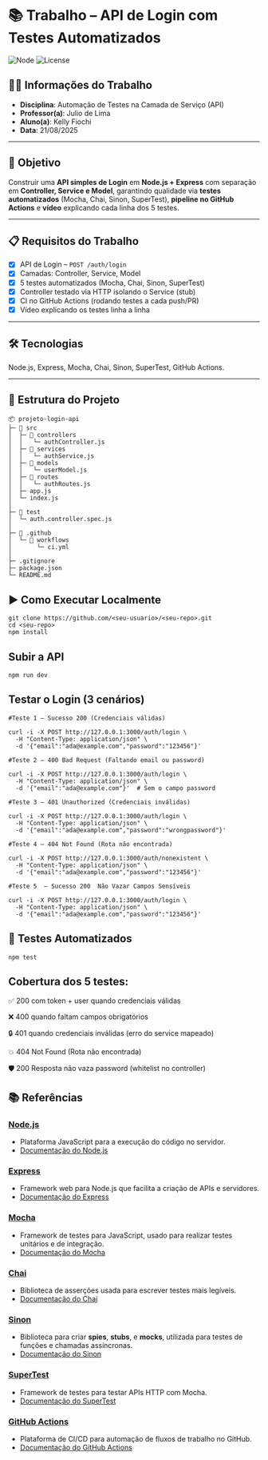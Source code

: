 # 📚 Trabalho – API de Login com Testes Automatizados

![Node](https://img.shields.io/badge/node-%3E%3D18%20%7C%2020%20%7C%2022-339933?logo=node.js)
![License](https://img.shields.io/badge/license-MIT-informational)

## 👩‍🏫 Informações do Trabalho

- **Disciplina**: Automação de Testes na Camada de Serviço (API)
- **Professor(a)**: Julio de Lima
- **Aluno(a)**: Kelly Fiochi
- **Data**: 21/08/2025

---

## 🎯 Objetivo

Construir uma **API simples de Login** em **Node.js + Express** com separação em **Controller, Service e Model**, garantindo qualidade via **testes automatizados** (Mocha, Chai, Sinon, SuperTest), **pipeline no GitHub Actions** e **vídeo** explicando cada linha dos 5 testes.

---

## 📋 Requisitos do Trabalho

- [x] API de Login – `POST /auth/login`
- [x] Camadas: Controller, Service, Model
- [x] 5 testes automatizados (Mocha, Chai, Sinon, SuperTest)
- [x] Controller testado via HTTP isolando o Service (stub)
- [x] CI no GitHub Actions (rodando testes a cada push/PR)
- [x] Vídeo explicando os testes linha a linha

---

## 🛠️ Tecnologias

Node.js, Express, Mocha, Chai, Sinon, SuperTest, GitHub Actions.

---

## 📂 Estrutura do Projeto

```text
📦 projeto-login-api
├─ 📂 src
│  ├─ 📂 controllers
│  │   └─ authController.js
│  ├─ 📂 services
│  │   └─ authService.js
│  ├─ 📂 models
│  │   └─ userModel.js
│  ├─ 📂 routes
│  │   └─ authRoutes.js
│  ├─ app.js
│  └─ index.js
│
├─ 📂 test
│  └─ auth.controller.spec.js
│
├─ 📂 .github
│  └─ 📂 workflows
│       └─ ci.yml
│
├─ .gitignore
├─ package.json
└─ README.md
```

## ▶️ Como Executar Localmente

```text
git clone https://github.com/<seu-usuario>/<seu-repo>.git
cd <seu-repo>
npm install
```

## Subir a API

```text
npm run dev
```

## Testar o Login (3 cenários)

```text
#Teste 1 — Sucesso 200 (Credenciais válidas)

curl -i -X POST http://127.0.0.1:3000/auth/login \
  -H "Content-Type: application/json" \
  -d '{"email":"ada@example.com","password":"123456"}'

#Teste 2 — 400 Bad Request (Faltando email ou password)

curl -i -X POST http://127.0.0.1:3000/auth/login \
  -H "Content-Type: application/json" \
  -d '{"email":"ada@example.com"}'  # Sem o campo password

#Teste 3 — 401 Unauthorized (Credenciais inválidas)

curl -i -X POST http://127.0.0.1:3000/auth/login \
  -H "Content-Type: application/json" \
  -d '{"email":"ada@example.com","password":"wrongpassword"}'

#Teste 4 — 404 Not Found (Rota não encontrada)

curl -i -X POST http://127.0.0.1:3000/auth/nonexistent \
  -H "Content-Type: application/json" \
  -d '{"email":"ada@example.com","password":"123456"}'

#Teste 5  — Sucesso 200  Não Vazar Campos Sensíveis

curl -i -X POST http://127.0.0.1:3000/auth/login \
  -H "Content-Type: application/json" \
  -d '{"email":"ada@example.com","password":"123456"}'
```

## 🧪 Testes Automatizados

```text
npm test
```

## Cobertura dos 5 testes:

✅ 200 com token + user quando credenciais válidas

❌ 400 quando faltam campos obrigatórios

🔒 401 quando credenciais inválidas (erro do service mapeado)

💥 404 Not Found (Rota não encontrada)

🛡️ 200 Resposta não vaza password (whitelist no controller)

## 📚 Referências

### [Node.js](https://nodejs.org/)
- Plataforma JavaScript para a execução do código no servidor.
- [Documentação do Node.js](https://nodejs.org/en/docs/)

### [Express](https://expressjs.com/)
- Framework web para Node.js que facilita a criação de APIs e servidores.
- [Documentação do Express](https://expressjs.com/en/4x/api.html)

### [Mocha](https://mochajs.org/)
- Framework de testes para JavaScript, usado para realizar testes unitários e de integração.
- [Documentação do Mocha](https://mochajs.org/#getting-started)

### [Chai](https://www.chaijs.com/)
- Biblioteca de asserções usada para escrever testes mais legíveis.
- [Documentação do Chai](https://www.chaijs.com/guide/)

### [Sinon](https://sinonjs.org/)
- Biblioteca para criar **spies**, **stubs**, e **mocks**, utilizada para testes de funções e chamadas assíncronas.
- [Documentação do Sinon](https://sinonjs.org/releases/latest/)

### [SuperTest](https://github.com/visionmedia/supertest)
- Framework de testes para testar APIs HTTP com Mocha.
- [Documentação do SuperTest](https://github.com/visionmedia/supertest#api)

### [GitHub Actions](https://github.com/features/actions)
- Plataforma de CI/CD para automação de fluxos de trabalho no GitHub.
- [Documentação do GitHub Actions](https://docs.github.com/en/actions)
